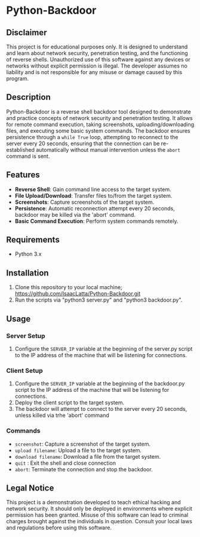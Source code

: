 # Python-Backdoor

## Disclaimer

This project is for educational purposes only. It is designed to understand and learn about network security, penetration testing, and the functioning of reverse shells. Unauthorized use of this software against any devices or networks without explicit permission is illegal. The developer assumes no liability and is not responsible for any misuse or damage caused by this program.

## Description

Python-Backdoor is a reverse shell backdoor tool designed to demonstrate and practice concepts of network security and penetration testing. It allows for remote command execution, taking screenshots, uploading/downloading files, and executing some basic system commands. The backdoor ensures persistence through a `while True` loop, attempting to reconnect to the server every 20 seconds, ensuring that the connection can be re-established automatically without manual intervention unless the `abort` command is sent.

## Features

- **Reverse Shell**: Gain command line access to the target system.
- **File Upload/Download**: Transfer files to/from the target system.
- **Screenshots**: Capture screenshots of the target system.
- **Persistence**: Automatic reconnection attempt every 20 seconds, backdoor may be killed via the 'abort' command.
- **Basic Command Execution**: Perform system commands remotely.

## Requirements

- Python 3.x

## Installation

1. Clone this repository to your local machine;  https://github.com/IsaacLatta/Python-Backdoor.git
2. Run the scripts via "python3 server.py" and "python3 backdoor.py".

## Usage

### Server Setup

1. Configure the `SERVER_IP` variable at the beginning of the server.py script to the IP address of the machine that will be listening for connections.

### Client Setup

1. Configure the `SERVER_IP` variable at the beginning of the backdoor.py script to the IP address of the machine that will be listening for connections.
2. Deploy the client script to the target system.
3. The backdoor will attempt to connect to the server every 20 seconds, unless killed via trhe 'abort' command

### Commands

- `screenshot`: Capture a screenshot of the target system.
- `upload filename`: Upload a file to the target system.
- `download filename`: Download a file from the target system.
- `quit` : Exit the shell and close connection
- `abort`: Terminate the connection and stop the backdoor.

## Legal Notice

This project is a demonstration developed to teach ethical hacking and network security. It should only be deployed in environments where explicit permission has been granted. Misuse of this software can lead to criminal charges brought against the individuals in question. Consult your local laws and regulations before using this software.


